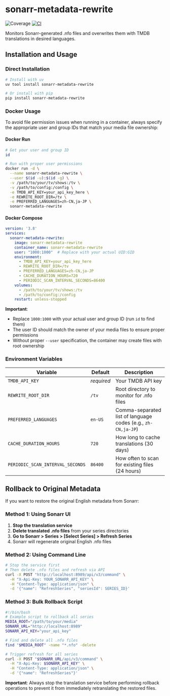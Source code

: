 # sonarr-metadata-rewrite

![Coverage](https://img.shields.io/endpoint?url=https://gist.githubusercontent.com/kfstorm/2eafe27677e3a2ebbda29cbd026ff32b/raw/coverage.json)
[![CI](https://github.com/kfstorm/sonarr-metadata-rewrite/actions/workflows/ci.yml/badge.svg)](https://github.com/kfstorm/sonarr-metadata-rewrite/actions/workflows/ci.yml)

Monitors Sonarr-generated .nfo files and overwrites them with TMDB translations in desired languages.

## Installation and Usage

### Direct Installation

```bash
# Install with uv
uv tool install sonarr-metadata-rewrite

# Or install with pip
pip install sonarr-metadata-rewrite
```

### Docker Usage

To avoid file permission issues when running in a container, always specify the appropriate user and group IDs that match your media file ownership:

#### Docker Run
```bash
# Get your user and group ID
id

# Run with proper user permissions
docker run -d \
  --name sonarr-metadata-rewrite \
  --user $(id -u):$(id -g) \
  -v /path/to/your/tv/shows:/tv \
  -v /path/to/config:/config \
  -e TMDB_API_KEY=your_api_key_here \
  -e REWRITE_ROOT_DIR=/tv \
  -e PREFERRED_LANGUAGES=zh-CN,ja-JP \
  sonarr-metadata-rewrite
```

#### Docker Compose
```yaml
version: '3.8'
services:
  sonarr-metadata-rewrite:
    image: sonarr-metadata-rewrite
    container_name: sonarr-metadata-rewrite
    user: "1000:1000"  # Replace with your actual UID:GID
    environment:
      - TMDB_API_KEY=your_api_key_here
      - REWRITE_ROOT_DIR=/tv
      - PREFERRED_LANGUAGES=zh-CN,ja-JP
      - CACHE_DURATION_HOURS=720
      - PERIODIC_SCAN_INTERVAL_SECONDS=86400
    volumes:
      - /path/to/your/tv/shows:/tv
      - /path/to/config:/config
    restart: unless-stopped
```

**Important**: 
- Replace `1000:1000` with your actual user and group ID (run `id` to find them)
- The user ID should match the owner of your media files to ensure proper permissions
- Without proper `--user` specification, the container may create files with root ownership

### Environment Variables

| Variable | Default | Description |
|----------|---------|-------------|
| `TMDB_API_KEY` | *required* | Your TMDB API key |
| `REWRITE_ROOT_DIR` | `/tv` | Root directory to monitor for .nfo files |
| `PREFERRED_LANGUAGES` | `en-US` | Comma-separated list of language codes (e.g., `zh-CN,ja-JP`) |
| `CACHE_DURATION_HOURS` | `720` | How long to cache translations (30 days) |
| `PERIODIC_SCAN_INTERVAL_SECONDS` | `86400` | How often to scan for existing files (24 hours) |

## Rollback to Original Metadata

If you want to restore the original English metadata from Sonarr:

### Method 1: Using Sonarr UI
1. **Stop the translation service**
2. **Delete translated .nfo files** from your series directories
3. **Go to Sonarr > Series > [Select Series] > Refresh Series**
4. Sonarr will regenerate original English .nfo files

### Method 2: Using Command Line
```bash
# Stop the service first
# Then delete .nfo files and refresh via API
curl -X POST "http://localhost:8989/api/v3/command" \
  -H "X-Api-Key: YOUR_SONARR_API_KEY" \
  -H "Content-Type: application/json" \
  -d '{"name": "RefreshSeries", "seriesId": SERIES_ID}'
```

### Method 3: Bulk Rollback Script
```bash
#!/bin/bash
# Example script to rollback all series
MEDIA_ROOT="/path/to/your/media"
SONARR_URL="http://localhost:8989"
SONARR_API_KEY="your_api_key"

# Find and delete all .nfo files
find "$MEDIA_ROOT" -name "*.nfo" -delete

# Trigger refresh for all series
curl -X POST "$SONARR_URL/api/v3/command" \
  -H "X-Api-Key: $SONARR_API_KEY" \
  -H "Content-Type: application/json" \
  -d '{"name": "RefreshSeries"}'
```

**Important**: Always stop the translation service before performing rollback operations to prevent it from immediately retranslating the restored files.
